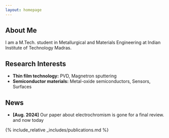 ```yaml
---
layout: homepage
---
```


## About Me

I am a M.Tech. student in Metallurgical and Materials Engineering at Indian Institute of Technology Madras.

## Research Interests

- **Thin film technology:** PVD, Magnetron sputtering
- **Semiconductor materials:** Metal-oxide semiconductors, Sensors, Surfaces

## News

- **[Aug. 2024]** Our paper about electrochromism is gone for a final review. and now today


{% include_relative _includes/publications.md %}

<!-- {% include_relative _includes/services.md %} -->
